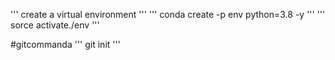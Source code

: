 '''
   create a virtual environment
   '''
   '''
   conda create -p env python=3.8 -y 
   '''
   '''
   sorce activate./env
   '''


   #gitcommanda 
   '''
   git init
   '''